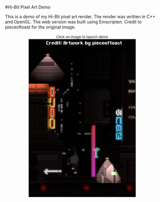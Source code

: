 #Hi-Bit Pixel Art Demo

This is a demo of my Hi-Bit pixel art render. The render was written in C++ and OpenGL. The web version was built using Emscripten. Credit to pieceoftoast for the original image.

<figure style="text-align: center;">
	<figcaption><small>Click on image to launch demo</small></figcaption>
	<a href="Program/Omega.html" style="display: inline-block;">
		<img title="" src="assets/screenshot.jpg" alt="" data-align="center" width="350">
	</a>
</figure>



